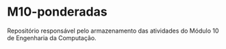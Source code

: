 # M10-ponderadas
Repositório responsável pelo armazenamento das atividades do Módulo 10 de Engenharia da Computação.
